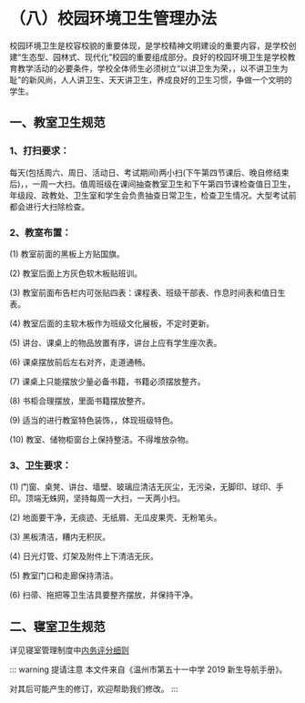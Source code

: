 # （八）校园环境卫生管理办法

校园环境卫生是校容校貌的重要体现，是学校精神文明建设的重要内容，是学校创建“生态型、园林式、现代化”校园的重要组成部分。良好的校园环境卫生是学校教育教学活动的必要条件，学校全体师生必须树立“以讲卫生为荣，，以不讲卫生为耻”的新风尚，人人讲卫生、天天讲卫生，养成良好的卫生习惯，争做一个文明的学生。

## 一、教室卫生规范

### 1、打扫要求：

每天(包括周六、周日、活动日、考试期间)两小扫(下午第四节课后、晚自修结束后)，，一周一大扫。值周班级在课间抽查教室卫生和下午第四节课检查值日卫生，年级段、政教处、卫生室和学生会负贵抽查日常卫生，检查卫生情况。大型考试前都会进行大扫除检查。

### 2、教室布置：

(1) 教室前面的黑板上方贴国旗。

(2) 教室后面上方灰色软木板贴班训。

(3) 教室前面布告栏内可张贴四表：课程表、班级干部表、作息时间表和值日生表。

(4) 教室后面的主软木板作为班级文化展板，不定时更新。

(5) 讲台、课桌上的物品放置有序，讲台上应有学生座次表。

(6) 课桌摆放前后左右对齐，走道通畅。

(7) 课桌上只能摆放少量必备书籍，书籍必须摆放整齐。

(8) 书柜合理摆放，里面书籍摆放整齐。

(9) 适当的进行教室特色装饰，，体现班级特色。

(10) 教室、储物柜窗台上保持整洁。不得堆放杂物。

### 3、卫生要求：

(1) 门窗、桌凳、讲台、墙壁、玻璃应清洁无灰尘，无污染，无脚印、球印、手印。顶端无蛛网，坚持每周一大扫，一天两小扫。

(2) 地面要干净，无痰迹、无纸屑、无瓜皮果壳、无粉笔头。

(3) 黑板清洁，糟内无积灰。

(4) 日光灯管、灯架及附件上下清洁无灰。

(5) 教室门口和走廊保持清洁。

(6) 扫帚、拖把等卫生洁具要整齐摆放，并保持干净。

## 二、寝室卫生规范

详见寝室管理制度中[内务评分细则](../三、宿舍管理规定/（六）学生宿舍内务、纪律评分细则.html)

::: warning 提请注意
本文件来自《温州市第五十一中学 2019 新生导航手册》。

对其后可能产生的修订，欢迎帮助我们修改。
:::
